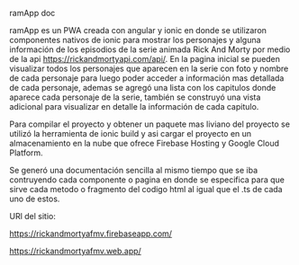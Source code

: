 ramApp doc

ramApp es un PWA creada con angular y ionic en donde se utilizaron 
componentes nativos de ionic para mostrar los personajes y alguna 
información de los episodios de la serie animada Rick And Morty por 
medio de la api https://rickandmortyapi.com/api/. En la pagina 
inicial se pueden visualizar todos los personajes que aparecen en 
la serie con foto y nombre de cada personaje para luego poder acceder 
a información mas detallada de cada personaje, ademas se agregó una lista 
con los capitulos donde aparece cada personaje de la serie, también se 
construyó una vista adicional para visualizar en detalle la información 
de cada capitulo.

Para compilar el proyecto y obtener un paquete mas liviano del proyecto
se utilizó la herramienta de ionic build y asi cargar el proyecto en un
almacenamiento en la nube que ofrece Firebase Hosting y Google Cloud Platform.

Se generó una documentación sencilla al mismo tiempo que se iba contruyendo 
cada componente o pagina en donde se especifica para que sirve cada metodo o 
fragmento del codigo html al igual que el .ts de cada uno de estos.

URl del sitio: 

https://rickandmortyafmv.firebaseapp.com/

https://rickandmortyafmv.web.app/ 
